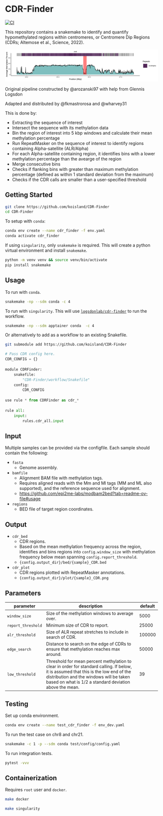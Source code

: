 # CDR-Finder
[![CI](https://github.com/koisland/CDR-Finder/actions/workflows/main.yaml/badge.svg)](https://github.com/koisland/CDR-Finder/actions/workflows/main.yaml)

This repository contains a snakemake to identify and quantify hypomethylated regions within centromeres, or Centromere Dip Regions (CDRs; Altemose et al., Science, 2022).

![](docs/CHM13_CDR.png)

Original pipeline constructed by @arozanski97 with help from Glennis Logsdon

Adapted and distributed by @fkmastrorosa and @wharvey31

This is done by:
- Extracting the sequence of interest
- Intersect the sequence with its methylation data
- Bin the region of interest into 5 kbp windows and calculate their mean methylation percentage
- Run RepeatMasker on the sequence of interest to identify regions containing Alpha-satellite (ALR/Alpha)
- For each Alpha-satellite containing region, it identifies bins with a lower methylation percentage than the avearge of the region
- Merge consecutive bins
- Checks if flanking bins with greater than maximum methylation percentage (defined as within 1 standard deviation from the maximum)
- Checks if the CDR calls are smaller than a user-specified threshold


## Getting Started
```bash
git clone https://github.com/koisland/CDR-Finder
cd CDR-Finder
```

To setup with `conda`:
```bash
conda env create --name cdr_finder -f env.yaml
conda activate cdr_finder
```

If using `singularity`, only `snakemake` is required. This will create a python virtual environment and install `snakemake`.
```bash
python -m venv venv && source venv/bin/activate
pip install snakemake
```

## Usage
To run with `conda`.
```bash
snakemake -np --sdm conda -c 4
```

To run with `singularity`. This will use [`logsdonlab/cdr-finder`](https://hub.docker.com/r/logsdonlab/cdr-finder) to run the workflow.
```bash
snakemake -np --sdm apptainer conda  -c 4
```

Or alternatively to add as a workflow to an existing Snakefile.
```bash
git submodule add https://github.com/koisland/CDR-Finder
```

```python
# Pass CDR config here.
CDR_CONFIG = {}

module CDRFinder:
    snakefile:
        "CDR-Finder/workflow/Snakefile"
    config:
        CDR_CONFIG

use rule * from CDRFinder as cdr_*

rule all:
    input:
        rules.cdr_all.input
```

## Input
Multiple samples can be provided via the configfile. Each sample should contain the following:
- `fasta`
    * Genome assembly.
- `bamfile`
    * Alignment BAM file with methylation tags.
    * Requires aligned reads with the Mm and Ml tags (MM and ML also supported), and the reference sequence used for alignment.
    * https://github.com/epi2me-labs/modbam2bed?tab=readme-ov-file#usage
- `regions`
    * BED file of target region coordinates.

## Output
- `cdr_bed`
    * CDR regions.
    * Based on the mean methylation frequency across the region, identifies and bins regions into `config.window_size` with methylation frequency below mean spanning `config.report_threshold`.
    * `{config.output_dir}/bed/{sample}_CDR.bed`
- `cdr_plot`
    * CDR regions plotted with RepeatMasker annotations.
    * `{config.output_dir}/plot/{sample}_CDR.png`

## Parameters
|parameter|description|default|
|-|-|-|
|`window_size`|Size of the methylation windows to average over.|5000|
|`report_threshold`|Minimum size of CDR to report.|25000|
|`alr_threshold`|Size of ALR repeat stretches to include in search of CDR.|100000|
|`edge_search`| Distance to search on the edge of CDRs to ensure that methylation reaches max around.|50000|
|`low_threshold`|Threshold for mean percent methylation to clear in order for standard calling. If below, it is assumed that this is the low end of the distribution and the windows will be taken based on what is 1/2 a standard deviation above the mean.|39|

## Testing
Set up conda environment.
```bash
conda env create --name test_cdr_finder -f env_dev.yaml
```

To run the test case on chr8 and chr21.
```bash
snakemake -c 1 -p --sdm conda test/config/config.yaml
```

To run integration tests.
```bash
pytest -vvv
```

## Containerization
Requires `root` user and `docker`.
```bash
make docker
```

```bash
make singularity
```
